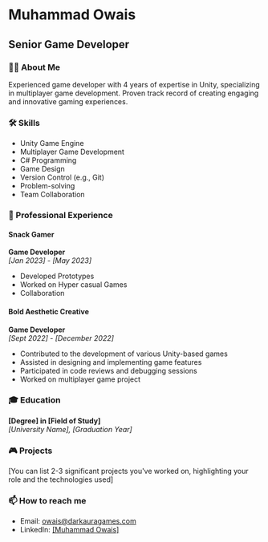 # Muhammad Owais
## Senior Game Developer

### 👨‍💻 About Me
Experienced game developer with 4 years of expertise in Unity, specializing in multiplayer game development. Proven track record of creating engaging and innovative gaming experiences.

### 🛠️ Skills
- Unity Game Engine
- Multiplayer Game Development
- C# Programming
- Game Design
- Version Control (e.g., Git)
- Problem-solving
- Team Collaboration

### 💼 Professional Experience

#### Snack Gamer
**Game Developer**  
*[Jan 2023] - [May 2023]*
- Developed Prototypes
- Worked on Hyper casual Games
- Collaboration

#### Bold Aesthetic Creative
**Game Developer**  
*[Sept 2022] - [December 2022]*
- Contributed to the development of various Unity-based games
- Assisted in designing and implementing game features
- Participated in code reviews and debugging sessions
- Worked on  multiplayer game project

### 🎓 Education
**[Degree] in [Field of Study]**  
*[University Name], [Graduation Year]*

### 🎮 Projects
[You can list 2-3 significant projects you've worked on, highlighting your role and the technologies used]

### 📫 How to reach me
- Email: owais@darkauragames.com
- LinkedIn: [[Muhammad Owais]](https://www.linkedin.com/in/muhammad-owais-6709112a2/)

